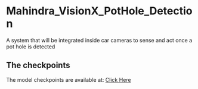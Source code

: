 # Mahindra_VisionX_PotHole_Detection
A system that will be integrated inside car cameras to sense and act once a pot hole is detected

## The checkpoints
The model checkpoints are available at: [Click Here](https://drive.google.com/drive/folders/1B7pw1lEH-mq3Mj9C4LKENwpSTjvjxp6K?usp=sharing)
